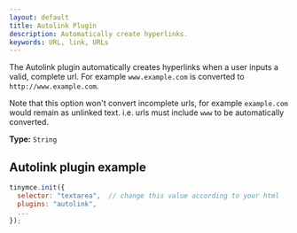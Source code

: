 ```yaml
---
layout: default
title: Autolink Plugin
description: Automatically create hyperlinks.
keywords: URL, link, URLs
---
```



The Autolink plugin automatically creates hyperlinks when a user inputs a valid, complete url. For example `www.example.com` is converted to `http://www.example.com`.

Note that this option won't convert incomplete urls, for example `example.com` would remain as unlinked text. i.e. urls must include `www` to be automatically converted.

**Type:** `String`

## Autolink plugin example

```js
tinymce.init({
  selector: "textarea",  // change this value according to your html
  plugins: "autolink",
  ...
});
```
